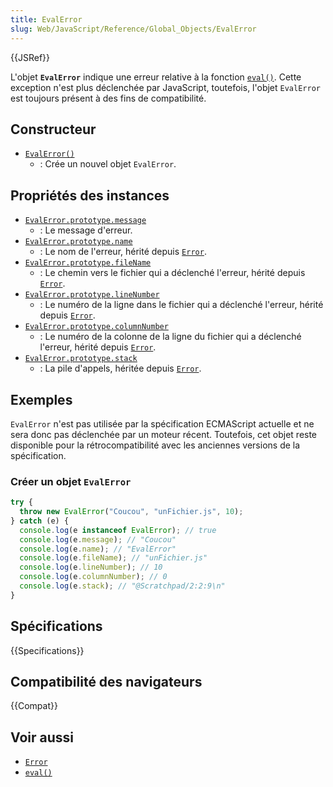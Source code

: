 ```yaml
---
title: EvalError
slug: Web/JavaScript/Reference/Global_Objects/EvalError
---
```


{{JSRef}}

L'objet **`EvalError`** indique une erreur relative à la fonction [`eval()`](/fr/docs/Web/JavaScript/Reference/Global_Objects/eval). Cette exception n'est plus déclenchée par JavaScript, toutefois, l'objet `EvalError` est toujours présent à des fins de compatibilité.

## Constructeur

- [`EvalError()`](/fr/docs/Web/JavaScript/Reference/Global_Objects/EvalError/EvalError)
  - : Crée un nouvel objet `EvalError`.

## Propriétés des instances

- [`EvalError.prototype.message`](/fr/docs/Web/JavaScript/Reference/Global_Objects/Error/message)
  - : Le message d'erreur.
- [`EvalError.prototype.name`](/fr/docs/Web/JavaScript/Reference/Global_Objects/Error/name)
  - : Le nom de l'erreur, hérité depuis [`Error`](/fr/docs/Web/JavaScript/Reference/Global_Objects/Error).
- [`EvalError.prototype.fileName`](/fr/docs/Web/JavaScript/Reference/Global_Objects/Error/fileName)
  - : Le chemin vers le fichier qui a déclenché l'erreur, hérité depuis [`Error`](/fr/docs/Web/JavaScript/Reference/Global_Objects/Error).
- [`EvalError.prototype.lineNumber`](/fr/docs/Web/JavaScript/Reference/Global_Objects/Error/lineNumber)
  - : Le numéro de la ligne dans le fichier qui a déclenché l'erreur, hérité depuis [`Error`](/fr/docs/Web/JavaScript/Reference/Global_Objects/Error).
- [`EvalError.prototype.columnNumber`](/fr/docs/Web/JavaScript/Reference/Global_Objects/Error/columnNumber)
  - : Le numéro de la colonne de la ligne du fichier qui a déclenché l'erreur, hérité depuis [`Error`](/fr/docs/Web/JavaScript/Reference/Global_Objects/Error).
- [`EvalError.prototype.stack`](/fr/docs/Web/JavaScript/Reference/Global_Objects/Error/Stack)
  - : La pile d'appels, héritée depuis [`Error`](/fr/docs/Web/JavaScript/Reference/Global_Objects/Error).

## Exemples

`EvalError` n'est pas utilisée par la spécification ECMAScript actuelle et ne sera donc pas déclenchée par un moteur récent. Toutefois, cet objet reste disponible pour la rétrocompatibilité avec les anciennes versions de la spécification.

### Créer un objet `EvalError`

```js
try {
  throw new EvalError("Coucou", "unFichier.js", 10);
} catch (e) {
  console.log(e instanceof EvalError); // true
  console.log(e.message); // "Coucou"
  console.log(e.name); // "EvalError"
  console.log(e.fileName); // "unFichier.js"
  console.log(e.lineNumber); // 10
  console.log(e.columnNumber); // 0
  console.log(e.stack); // "@Scratchpad/2:2:9\n"
}
```

## Spécifications

{{Specifications}}

## Compatibilité des navigateurs

{{Compat}}

## Voir aussi

- [`Error`](/fr/docs/Web/JavaScript/Reference/Global_Objects/Error)
- [`eval()`](/fr/docs/Web/JavaScript/Reference/Global_Objects/eval)
